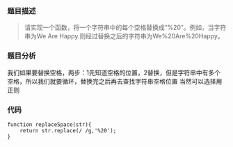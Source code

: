 ### 题目描述
> 请实现一个函数，将一个字符串中的每个空格替换成“%20”。例如，当字符串为We Are Happy.则经过替换之后的字符串为We%20Are%20Happy。

### 题目分析
我们如果要替换空格，两步：1先知道空格的位置，2替换，但是字符串中有多个空格，所以我们就要循环，替换完之后再去查找字符串空格位置
当然可以选择用正则

### 代码
```
function replaceSpace(str){
	return str.replace(/ /g,'%20');
}
```

